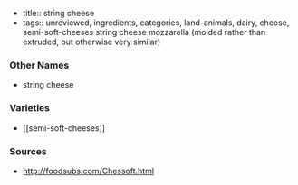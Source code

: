 - title:: string cheese
- tags:: unreviewed, ingredients, categories, land-animals, dairy, cheese, semi-soft-cheeses
string cheese mozzarella (molded rather than extruded, but otherwise very similar)

### Other Names

* string cheese

### Varieties

* [[semi-soft-cheeses]]

### Sources
* http://foodsubs.com/Chessoft.html
